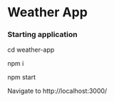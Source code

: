 # Weather App

### Starting application
cd weather-app

npm i

npm start

Navigate to http://localhost:3000/
